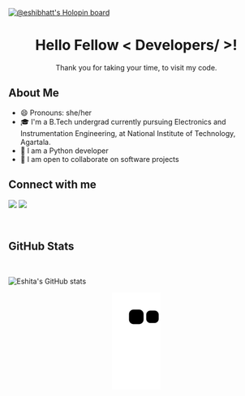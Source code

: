 <div align=left height="270px" width="350">  
 
 
 [![@eshibhatt's Holopin board](https://holopin.me/eshibhatt)](https://holopin.io/@eshibhatt)
 
</div>

<div align=center>
<h1> Hello Fellow < Developers/ >! </h1>
Thank you for taking your time, to visit my code. 
</div>

  
<div align=left height="270px" width="350">  
<h2> About Me</h2>

- 😄 Pronouns: she/her 
- 🎓 I'm a B.Tech undergrad currently pursuing Electronics and Instrumentation Engineering,
  at National Institute of Technology, Agartala.
- 🐍 I am a Python developer
- 👯 I am open to collaborate on software projects
</div>
  
<h2> Connect with me </h2>
  
<a href="mailto:bhattacharyaeshita@gmail.com"><img src="https://img.shields.io/badge/gmail-%23DD0031.svg?&style=for-the-badge&logo=gmail&logoColor=white"/></a> <a href="https://www.linkedin.com/in/eshita-bhattacharjee-148110202/"><img src="https://img.shields.io/badge/LinkedIn-0077B5?style=for-the-badge&logo=linkedin&logoColor=white"/></a> 

<br>
  
<h2> GitHub Stats </h2>
<br>

<div align=left height="270px" width="350">  
 
<!--  ![Eshita's GitHub stats](https://github-readme-stats.vercel.app/api?username=eshibhatt&show_icons=true&theme=transparent)  -->
 ![Eshita's GitHub stats](https://github-readme-stats.vercel.app/api/top-langs?username=eshibhatt&show_icons=true&locale=en&layout=compact&theme=aura_dark)
<!--  ![Grid](https://github.com/Ruchip16/Ruchip16/blob/output/github-contribution-grid-snake.svg) -->
</div>
<p align="center">
  <img src="https://github.com/Ruchip16/Ruchip16/blob/output/github-contribution-grid-snake.svg" alt="snake"></center>
</p>

  
<!-- SOME EXTRAS
**eshibhatt/eshibhatt** is a ✨ _special_ ✨ repository because its `README.md` (this file) appears on your GitHub profile.

a cover img
<div align="center">
<img width="100%" height = "400px" img source link " alt="cover" />
</div>
Twitter connect
<a href="https://twitter.com/eshibhatt"><img src="https://img.shields.io/badge/Twitter-1DA1F2?style=for-the-badge&logo=twitter&logoColor=white"/></a>


<h2> Tools I use </h2>

<img align="left" alt="Visual Studio Code" width="26px" src="https://raw.githubusercontent.com/github/explore/80688e429a7d4ef2fca1e82350fe8e3517d3494d/topics/visual-studio-code/visual-studio-code.png" />
<img align="left" alt="GitHub" width="26px" src="https://raw.githubusercontent.com/github/explore/78df643247d429f6cc873026c0622819ad797942/topics/github/github.png" />
<img align="left" alt="Terminal" width="26px" src="https://raw.githubusercontent.com/github/explore/80688e429a7d4ef2fca1e82350fe8e3517d3494d/topics/terminal/terminal.png" />
<br>
-->

